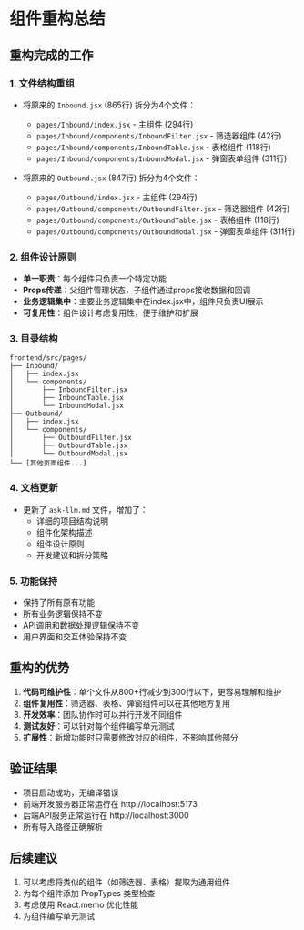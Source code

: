 # 组件重构总结

## 重构完成的工作

### 1. 文件结构重组
- 将原来的 `Inbound.jsx` (865行) 拆分为4个文件：
  - `pages/Inbound/index.jsx` - 主组件 (294行)
  - `pages/Inbound/components/InboundFilter.jsx` - 筛选器组件 (42行)
  - `pages/Inbound/components/InboundTable.jsx` - 表格组件 (118行)
  - `pages/Inbound/components/InboundModal.jsx` - 弹窗表单组件 (311行)

- 将原来的 `Outbound.jsx` (847行) 拆分为4个文件：
  - `pages/Outbound/index.jsx` - 主组件 (294行)
  - `pages/Outbound/components/OutboundFilter.jsx` - 筛选器组件 (42行)
  - `pages/Outbound/components/OutboundTable.jsx` - 表格组件 (118行)
  - `pages/Outbound/components/OutboundModal.jsx` - 弹窗表单组件 (311行)

### 2. 组件设计原则
- **单一职责**：每个组件只负责一个特定功能
- **Props传递**：父组件管理状态，子组件通过props接收数据和回调
- **业务逻辑集中**：主要业务逻辑集中在index.jsx中，组件只负责UI展示
- **可复用性**：组件设计考虑复用性，便于维护和扩展

### 3. 目录结构
```
frontend/src/pages/
├── Inbound/
│   ├── index.jsx
│   └── components/
│       ├── InboundFilter.jsx
│       ├── InboundTable.jsx
│       └── InboundModal.jsx
├── Outbound/
│   ├── index.jsx
│   └── components/
│       ├── OutboundFilter.jsx
│       ├── OutboundTable.jsx
│       └── OutboundModal.jsx
└── [其他页面组件...]
```

### 4. 文档更新
- 更新了 `ask-llm.md` 文件，增加了：
  - 详细的项目结构说明
  - 组件化架构描述
  - 组件设计原则
  - 开发建议和拆分策略

### 5. 功能保持
- 保持了所有原有功能
- 所有业务逻辑保持不变
- API调用和数据处理逻辑保持不变
- 用户界面和交互体验保持不变

## 重构的优势

1. **代码可维护性**：单个文件从800+行减少到300行以下，更容易理解和维护
2. **组件复用性**：筛选器、表格、弹窗组件可以在其他地方复用
3. **开发效率**：团队协作时可以并行开发不同组件
4. **测试友好**：可以针对每个组件编写单元测试
5. **扩展性**：新增功能时只需要修改对应的组件，不影响其他部分

## 验证结果
- 项目启动成功，无编译错误
- 前端开发服务器正常运行在 http://localhost:5173
- 后端API服务正常运行在 http://localhost:3000
- 所有导入路径正确解析

## 后续建议
1. 可以考虑将类似的组件（如筛选器、表格）提取为通用组件
2. 为每个组件添加 PropTypes 类型检查
3. 考虑使用 React.memo 优化性能
4. 为组件编写单元测试
